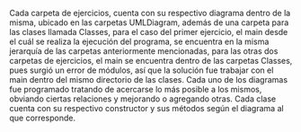 Cada carpeta de ejercicios, cuenta con su respectivo diagrama dentro de la misma, ubicado en las carpetas UMLDiagram, además de una carpeta para las clases llamada Classes, para el caso del primer ejercicio, el main desde el cuál se realiza la ejecución del programa, se encuentra en la misma jerarquía de las carpetas anteriormente mencionadas, para las otras dos carpetas de ejercicios, el main se encuentra dentro de las carpetas Classes, pues surgió un error de módulos, así que la solución fue trabajar con el main dentro del mismo directorio de las clases.
Cada uno de los diagramas fue programado tratando de acercarse lo más posible a los mismos, obviando ciertas relaciones y mejorando o agregando otras.
Cada clase cuenta con su respectivo constructor y sus métodos según el diagrama al que corresponde.